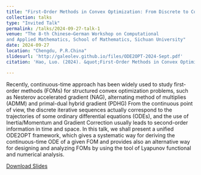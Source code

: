 ```yaml
---
title: "First-Order Methods in Convex Optimization: From Discrete to Continuous and Vice-versa"
collection: talks
type: "Invited Talk"
permalink: /talks/2024-09-27-talk-1
venue: "The 8-th Chinese–German Workshop on Computational
and Applied Mathematics, School of Mathematics, Sichuan University"
date: 2024-09-27
location: "Chengdu, P.R.China"
slidesurl: 'http://galeolev.github.io/files/ODE2OPT-2024-Sept.pdf'
citation: 'Hao, Luo. (2024). &quot;First-Order Methods in Convex Optimization: From Discrete to Continuous and Vice-versa &quot; <i>Technical Report</i>.'

---
```


Recently, continuous-time approach has been widely used to study first-order methods (FOMs) for structured convex optimization problems, such as Nesterov accelerated gradient (NAG), alternating method of multiplies (ADMM) and primal-dual hybrid gradient (PDHG) From the continuous point of view, the discrete iterative sequences actually correspond to the trajectories of some ordinary differential equations (ODEs), and the use of Inertia/Momentum and Gradient Correction usually leads to second-order information in time and space. In this talk, we shall present a unified ODE2OPT framework, which gives a systematic way for deriving the continuous-time ODE of a given FOM and provides also an alternative way for designing and analyzing FOMs by using the tool of Lyapunov functional and numerical analysis. 

[Download Slides](http://galeolev.github.io/files/ODE2OPT-2024-Sept.pdf)
